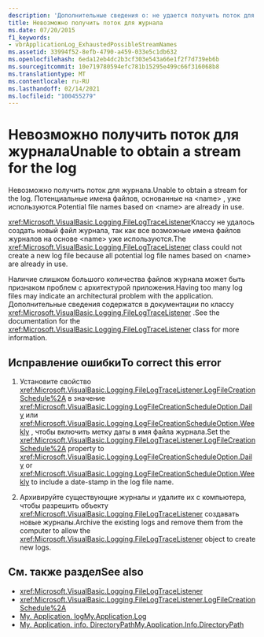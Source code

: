 ```yaml
---
description: 'Дополнительные сведения о: не удается получить поток для журнала'
title: Невозможно получить поток для журнала
ms.date: 07/20/2015
f1_keywords:
- vbrApplicationLog_ExhaustedPossibleStreamNames
ms.assetid: 33994f52-8efb-4790-a459-033e5c1db632
ms.openlocfilehash: 6eda12eb4dc2b3cf303e543a66e1f2f7d739eb6b
ms.sourcegitcommit: 10e719780594efc781b15295e499c66f316068b8
ms.translationtype: MT
ms.contentlocale: ru-RU
ms.lasthandoff: 02/14/2021
ms.locfileid: "100455279"
---
```

# <a name="unable-to-obtain-a-stream-for-the-log"></a><span data-ttu-id="f7d4d-103">Невозможно получить поток для журнала</span><span class="sxs-lookup"><span data-stu-id="f7d4d-103">Unable to obtain a stream for the log</span></span>

<span data-ttu-id="f7d4d-104">Невозможно получить поток для журнала.</span><span class="sxs-lookup"><span data-stu-id="f7d4d-104">Unable to obtain a stream for the log.</span></span> <span data-ttu-id="f7d4d-105">Потенциальные имена файлов, основанные на \<name> , уже используются.</span><span class="sxs-lookup"><span data-stu-id="f7d4d-105">Potential file names based on \<name> are already in use.</span></span>  
  
 <span data-ttu-id="f7d4d-106"><xref:Microsoft.VisualBasic.Logging.FileLogTraceListener>Классу не удалось создать новый файл журнала, так как все возможные имена файлов журналов на основе \<name> уже используются.</span><span class="sxs-lookup"><span data-stu-id="f7d4d-106">The <xref:Microsoft.VisualBasic.Logging.FileLogTraceListener> class could not create a new log file because all potential log file names based on \<name> are already in use.</span></span>  
  
 <span data-ttu-id="f7d4d-107">Наличие слишком большого количества файлов журнала может быть признаком проблем с архитектурой приложения.</span><span class="sxs-lookup"><span data-stu-id="f7d4d-107">Having too many log files may indicate an architectural problem with the application.</span></span> <span data-ttu-id="f7d4d-108">Дополнительные сведения содержатся в документации по классу <xref:Microsoft.VisualBasic.Logging.FileLogTraceListener> .</span><span class="sxs-lookup"><span data-stu-id="f7d4d-108">See the documentation for the <xref:Microsoft.VisualBasic.Logging.FileLogTraceListener> class for more information.</span></span>  
  
## <a name="to-correct-this-error"></a><span data-ttu-id="f7d4d-109">Исправление ошибки</span><span class="sxs-lookup"><span data-stu-id="f7d4d-109">To correct this error</span></span>  
  
1. <span data-ttu-id="f7d4d-110">Установите свойство <xref:Microsoft.VisualBasic.Logging.FileLogTraceListener.LogFileCreationSchedule%2A> в значение <xref:Microsoft.VisualBasic.Logging.LogFileCreationScheduleOption.Daily> или <xref:Microsoft.VisualBasic.Logging.LogFileCreationScheduleOption.Weekly> , чтобы включить метку даты в имя файла журнала.</span><span class="sxs-lookup"><span data-stu-id="f7d4d-110">Set the <xref:Microsoft.VisualBasic.Logging.FileLogTraceListener.LogFileCreationSchedule%2A> property to <xref:Microsoft.VisualBasic.Logging.LogFileCreationScheduleOption.Daily> or <xref:Microsoft.VisualBasic.Logging.LogFileCreationScheduleOption.Weekly> to include a date-stamp in the log file name.</span></span>  
  
2. <span data-ttu-id="f7d4d-111">Архивируйте существующие журналы и удалите их с компьютера, чтобы разрешить объекту <xref:Microsoft.VisualBasic.Logging.FileLogTraceListener> создавать новые журналы.</span><span class="sxs-lookup"><span data-stu-id="f7d4d-111">Archive the existing logs and remove them from the computer to allow the <xref:Microsoft.VisualBasic.Logging.FileLogTraceListener> object to create new logs.</span></span>  
  
## <a name="see-also"></a><span data-ttu-id="f7d4d-112">См. также раздел</span><span class="sxs-lookup"><span data-stu-id="f7d4d-112">See also</span></span>

- <xref:Microsoft.VisualBasic.Logging.FileLogTraceListener>
- <xref:Microsoft.VisualBasic.Logging.FileLogTraceListener.LogFileCreationSchedule%2A>
- [<span data-ttu-id="f7d4d-113">My. Application. log</span><span class="sxs-lookup"><span data-stu-id="f7d4d-113">My.Application.Log</span></span>](xref:Microsoft.VisualBasic.ApplicationServices.ApplicationBase.Log)
- [<span data-ttu-id="f7d4d-114">My. Application. info. DirectoryPath</span><span class="sxs-lookup"><span data-stu-id="f7d4d-114">My.Application.Info.DirectoryPath</span></span>](xref:Microsoft.VisualBasic.ApplicationServices.ApplicationBase.Log)

